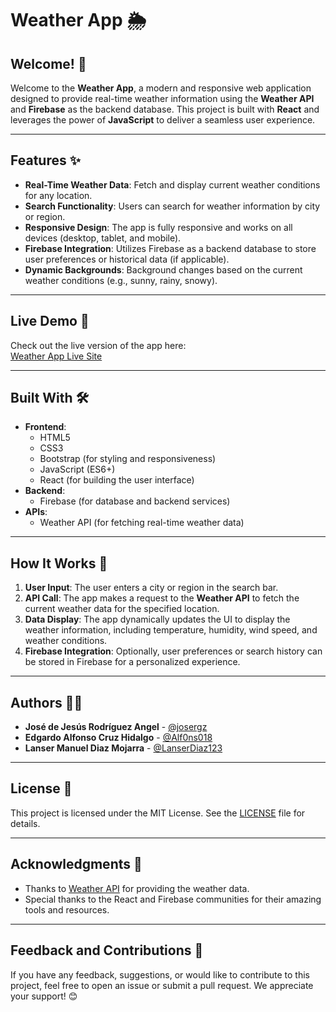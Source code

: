 # Weather App 🌦️

## Welcome! 👋

Welcome to the **Weather App**, a modern and responsive web application designed to provide real-time weather information using the **Weather API** and **Firebase** as the backend database. This project is built with **React** and leverages the power of **JavaScript** to deliver a seamless user experience.

---

## Features ✨

- **Real-Time Weather Data**: Fetch and display current weather conditions for any location.
- **Search Functionality**: Users can search for weather information by city or region.
- **Responsive Design**: The app is fully responsive and works on all devices (desktop, tablet, and mobile).
- **Firebase Integration**: Utilizes Firebase as a backend database to store user preferences or historical data (if applicable).
- **Dynamic Backgrounds**: Background changes based on the current weather conditions (e.g., sunny, rainy, snowy).

---

## Live Demo 🚀

Check out the live version of the app here:  
[Weather App Live Site](https://weather-app-josergz.vercel.app)

---

## Built With 🛠️

- **Frontend**:
  - HTML5
  - CSS3
  - Bootstrap (for styling and responsiveness)
  - JavaScript (ES6+)
  - React (for building the user interface)
- **Backend**:
  - Firebase (for database and backend services)
- **APIs**:
  - Weather API (for fetching real-time weather data)

---

## How It Works 🧠

1. **User Input**: The user enters a city or region in the search bar.
2. **API Call**: The app makes a request to the **Weather API** to fetch the current weather data for the specified location.
3. **Data Display**: The app dynamically updates the UI to display the weather information, including temperature, humidity, wind speed, and weather conditions.
4. **Firebase Integration**: Optionally, user preferences or search history can be stored in Firebase for a personalized experience.

---

## Authors 👨‍💻

- **José de Jesús Rodríguez Angel** - [@josergz](https://github.com/josergz)  
- **Edgardo Alfonso Cruz Hidalgo** - [@Alf0ns018](https://github.com/Alf0ns018)  
- **Lanser Manuel Diaz Mojarra** - [@LanserDiaz123](https://github.com/LanserDiaz123)  

---

## License 📄

This project is licensed under the MIT License. See the [LICENSE](./LICENSE) file for details.

---

## Acknowledgments 🙏

- Thanks to [Weather API](https://www.weatherapi.com/) for providing the weather data.
- Special thanks to the React and Firebase communities for their amazing tools and resources.

---

## Feedback and Contributions 🤝

If you have any feedback, suggestions, or would like to contribute to this project, feel free to open an issue or submit a pull request. We appreciate your support! 😊
